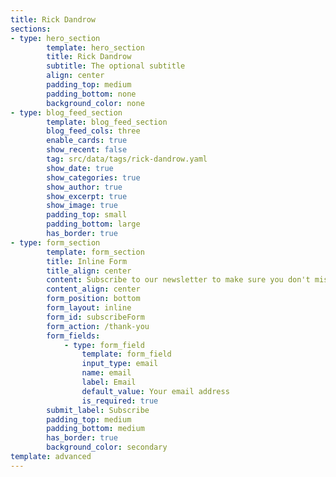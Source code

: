 ```yaml
---
title: Rick Dandrow
sections:
- type: hero_section
		template: hero_section
		title: Rick Dandrow
		subtitle: The optional subtitle
		align: center
		padding_top: medium
		padding_bottom: none
		background_color: none
- type: blog_feed_section
		template: blog_feed_section
		blog_feed_cols: three
		enable_cards: true
		show_recent: false
		tag: src/data/tags/rick-dandrow.yaml
		show_date: true
		show_categories: true
		show_author: true
		show_excerpt: true
		show_image: true
		padding_top: small
		padding_bottom: large
		has_border: true
- type: form_section
		template: form_section
		title: Inline Form
		title_align: center
		content: Subscribe to our newsletter to make sure you don't miss anything.
		content_align: center
		form_position: bottom
		form_layout: inline
		form_id: subscribeForm
		form_action: /thank-you
		form_fields:
			- type: form_field
				template: form_field
				input_type: email
				name: email
				label: Email
				default_value: Your email address
				is_required: true
		submit_label: Subscribe
		padding_top: medium
		padding_bottom: medium
		has_border: true
		background_color: secondary
template: advanced
---
```

